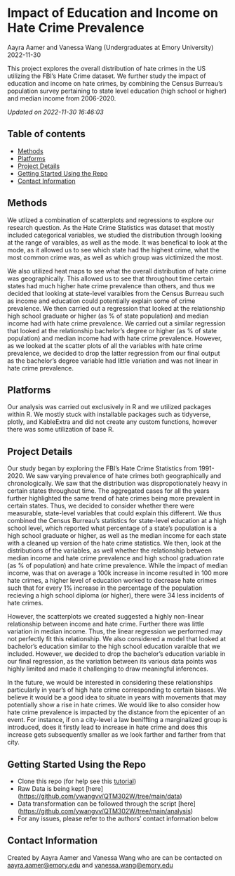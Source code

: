 Impact of Education and Income on Hate Crime Prevalence
================
Aayra Aamer and Vanessa Wang (Undergraduates at Emory University)
2022-11-30

<!-- Short Description  -->

This project explores the overall distribution of hate crimes in the US
utilizing the FBI’s Hate Crime dataset. We further study the impact of
education and income on hate crimes, by combining the Census Burreau’s
population survey pertaining to state level education (high school or
higher) and median income from 2006-2020.

*Updated on 2022-11-30 16:46:03*

<!-- README.md is generated from README.Rmd. Please edit that file -->

## Table of contents

- [Methods](#Methods)
- [Platforms](#platforms-used)
- [Project Details](#detailed-project-description)
- [Getting Started Using the Repo](#repo-breakdown)
- [Contact Information](#contact-info)

## <span id="Methods">Methods</span>

We utlized a combination of scatterplots and regressions to explore our
research question. As the Hate Crime Statistics was dataset that mostly
included categorical variables, we studied the distribution through
looking at the range of varaibles, as well as the mode. It was benefical
to look at the mode, as it allowed us to see which state had the highest
crime, what the most common crime was, as well as which group was
victimized the most.

We also utilized heat maps to see what the overall distribution of hate
crime was geographically. This allowed us to see that throughout time
certain states had much higher hate crime prevalence than others, and
thus we decided that looking at state-level varaibles from the Census
Burreau such as income and education could potentially explain some of
crime prevalence. We then carried out a regression that looked at the
relationship high school graduate or higher (as % of state population)
and median income had with hate crime prevalence. We carried out a
similar regression that looked at the relationship bachelor’s degree or
higher (as % of state population) and median income had with hate crime
prevalence. However, as we looked at the scatter plots of all the
variables with hate crime prevalence, we decided to drop the latter
regression from our final output as the bachelor’s degree variable had
little variation and was not linear in hate crime prevalence.

## <span id="platforms-used">Platforms</span>

Our analysis was carried out exclusively in R and we utilized packages
within R. We mostly stuck with installable packages such as tidyverse,
plotly, and KableExtra and did not create any custom functions, however
there was some utilization of base R.

## <span id="detailed-project-description">Project Details</span>

Our study began by exploring the FBI’s Hate Crime Statistics from
1991-2020. We saw varying prevalence of hate crimes both geographically
and chronologically. We saw that the distribution was dispropotionately
heavy in certain states throughout time. The aggregated cases for all
the years further highlighted the same trend of hate crimes being more
prevalent in certain states. Thus, we decided to consider whether there
were measurable, state-level variables that could explain this
different. We thus combined the Census Burreau’s statistics for
state-level education at a high school level, which reported what
percentage of a state’s population is a high school graduate or higher,
as well as the median income for each state with a cleaned up version of
the hate crime statistics. We then, look at the distributions of the
variables, as well whether the relationship between median income and
hate crime prevalence and high school graduation rate (as % of
population) and hate crime prevalence. While the impact of median
income, was that on average a 100k increase in income resulted in 100
more hate crimes, a higher level of education worked to decrease hate
crimes such that for every 1% increase in the percentage of the
population recieving a high school diploma (or higher), there were 34
less incidents of hate crimes.

However, the scatterplots we created suggested a highly non-linear
relationship between income and hate crime. Further there was little
variation in median income. Thus, the linear regression we performed may
not perfectly fit this relationship. We also considered a model that
looked at bachelor’s education similar to the high school education
varaible that we included. However, we decided to drop the bachelor’s
education variable in our final regression, as the variation between its
various data points was highly limited and made it challenging to draw
meaningful inferences.

In the future, we would be interested in considering these relationships
particularly in year’s of high hate crime corresponding to certain
biases. We believe it would be a good idea to situate in years with
movements that may potentially show a rise in hate crimes. We would like
to also consider how hate crime prevalence is impacted by the distance
from the epicenter of an event. For instance, if on a city-level a law
beniffting a marginalized group is introduced, does it firstly lead to
increase in hate crime and does this increase gets subsequently smaller
as we look farther and farther from that city.

## <span id="repo-breakdown">Getting Started Using the Repo</span>

- Clone this repo (for help see this
  [tutorial](https://help.github.com/articles/cloning-a-repository/))
- Raw Data is being kept \[here\] (https://github.com/ywangvv/QTM302W/tree/main/data)
- Data transformation can be followed through the script \[here\]
  (https://github.com/ywangvv/QTM302W/tree/main/analysis)
- For any issues, please refer to the authors’ contact information below

## <span id="contact-info">Contact Information</span>

Created by Aayra Aamer and Vanessa Wang who are can be contacted on
<aayra.aamer@emory.edu> and <vanessa.wang@emory.edu>
